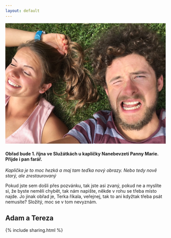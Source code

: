 ```yaml
---
layout: default
---
```

![](images/IMG_3115.JPG)

#### Obřad bude 1. října ve Služátkách u kapličky Nanebevzetí Panny Marie. Přijde i pan farář.

_Kaplička je to moc hezká a maj tam teďka nový obrazy. Nebo tedy nově starý, ale zrestaurovaný_ 

Pokud jste sem došli přes pozvánku, tak jste asi zvaný, pokud ne a myslíte si, že byste neměli chybět, tak nám napište, někde v rohu se třeba místo najde.
Jo jinak obřad je, Terka říkala, veřejnej, tak to ani kdyžtak třeba psát nemusíte? Složitý, moc se v tom nevyznám.




## Adam a Tereza

{% include sharing.html %}

